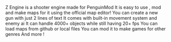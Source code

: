 Z Engine is a shooter engine made for PenguinMod
It is easy to use , mod and make maps for it using the official map editor!
You can create a new gun with just 2 lines of text 
It comes with built-in movement system and enemy ai
It can handle 4000+ objects while still having 20+ fps 
You can load maps from github or local files
You can mod it to make games for other genres
And more !
